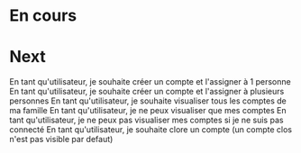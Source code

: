# En cours

# Next
En tant qu'utilisateur, je souhaite créer un compte et l'assigner à 1 personne
En tant qu'utilisateur, je souhaite créer un compte et l'assigner à plusieurs personnes
En tant qu'utilisateur, je souhaite visualiser tous les comptes de ma famille
En tant qu'utilisateur, je ne peux visualiser que mes comptes
En tant qu'utilisateur, je ne peux pas visualiser mes comptes si je ne suis pas connecté
En tant qu'utilisateur, je souhaite clore un compte (un compte clos n'est pas visible par defaut)
